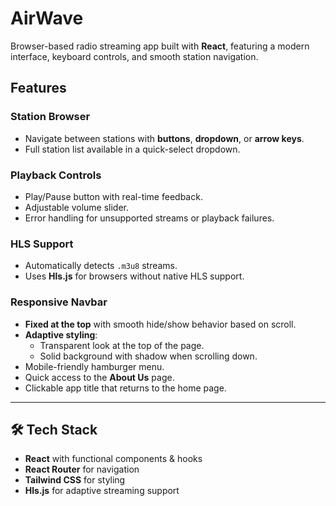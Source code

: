 # AirWave

Browser-based radio streaming app built with **React**, featuring a modern interface, keyboard controls, and smooth station navigation.

## Features

### Station Browser
- Navigate between stations with **buttons**, **dropdown**, or **arrow keys**.
- Full station list available in a quick-select dropdown.

### Playback Controls
- Play/Pause button with real-time feedback.
- Adjustable volume slider.
- Error handling for unsupported streams or playback failures.

### HLS Support
- Automatically detects `.m3u8` streams.
- Uses **Hls.js** for browsers without native HLS support.

### Responsive Navbar
- **Fixed at the top** with smooth hide/show behavior based on scroll.
- **Adaptive styling**:
  - Transparent look at the top of the page.
  - Solid background with shadow when scrolling down.
- Mobile-friendly hamburger menu.
- Quick access to the **About Us** page.
- Clickable app title that returns to the home page.

---

## 🛠️ Tech Stack
- **React** with functional components & hooks  
- **React Router** for navigation  
- **Tailwind CSS** for styling  
- **Hls.js** for adaptive streaming support  

